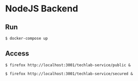 # NodeJS Backend

## Run

    $ docker-compose up


## Access

    $ firefox http://localhost:3001/techlab-service/public &

    $ firefox http://localhost:3001/techlab-service/secured &
